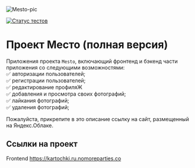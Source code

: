 <img src="https://cdn1.ozone.ru/s3/multimedia-u/6265130454.jpg" alt="Mesto-pic" />

[![Статус тестов](../../actions/workflows/tests.yml/badge.svg)](../../actions/workflows/tests.yml)

# Проект Место (полная версия)

Приложения проекта `Mesto`, включающий фронтенд и бэкенд части приложения со следующими возможностями:  
:white_check_mark: авторизации пользователей;  
:white_check_mark: регистрации пользователей;  
:white_check_mark: редактирование профиляЖ  
:white_check_mark: добавления и просмотра своих фотографий;  
:white_check_mark: лайкания фотографий;  
:white_check_mark: удаления фотографий;

  
Пожалуйста, прикрепите в это описание ссылку на сайт, размещенный на Яндекс.Облаке.

## Ссылки на проект
Frontend https://kartochki.ru.nomoreparties.co
